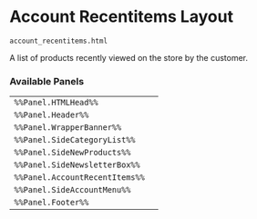# Account Recentitems Layout

`account_recentitems.html`

A list of products recently viewed on the store by the customer.

### Available Panels
|||
|---|---|
| `%%Panel.HTMLHead%%` |
| `%%Panel.Header%%` |
| `%%Panel.WrapperBanner%%` |
| `%%Panel.SideCategoryList%%` |
| `%%Panel.SideNewProducts%%` |
| `%%Panel.SideNewsletterBox%%` |
| `%%Panel.AccountRecentItems%%` |
| `%%Panel.SideAccountMenu%%` |
| `%%Panel.Footer%%` |
